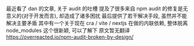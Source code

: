 最近看了 dan 的文章, 关于 audit 的吐槽
提及了很多来自 npm audit 的修复是无意义的(对于开发而言),
却造成了诸多困扰
最后提供了若干解决手段, 虽然并不能解决主要矛盾
其中有一个关于现在 cra / vite / nextjs 在做的内联依赖, 整体脱离 node_modules
这个很新颖, 可以了解下
原文暂无翻译
https://overreacted.io/npm-audit-broken-by-design/
